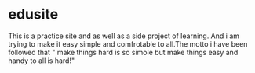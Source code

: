 # edusite
This is a practice site and as well as a side project of learning. And i am trying to make it easy simple and comfrotable to all.The motto i have been followed that " make things hard is so simole but make things easy and handy to all is hard!"
